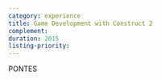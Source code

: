 ```yaml
---
category: experience
title: Game Development with Construct 2
complement:
duration: 2015
listing-priority:
---
```


PONTES